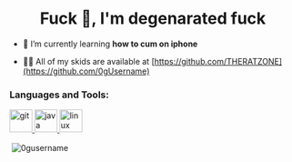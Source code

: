 <h1 align="center">Fuck 👋, I'm degenarated fuck</h1>

- 🌱 I’m currently learning **how to cum on iphone**

- 👨‍💻 All of my skids are available at [https://github.com/THERATZONE](https://github.com/0gUsername)


<h3 align="left">Languages and Tools:</h3>
<p align="left"> <a href="https://git-scm.com/" target="_blank"> <img src="https://cdn.discordapp.com/attachments/850141589720006656/855485745493442591/7U_73mbZ0n6kBsnqamJIxs3MJk96kGGf68TWaqZQRYQ.png" alt="git" width="40" height="40"/> </a> <a href="https://www.java.com" target="_blank"> <img src="https://preview.redd.it/kofsehdlvwt31.jpg?auto=webp&s=7047d29a2de0340d561bd1ff87adcea606226708" alt="java" width="40" height="40"/> </a> <a href="https://iamgay.xyz/" target="_blank"> <img src="https://i.kym-cdn.com/photos/images/facebook/001/841/359/e7c.png" alt="linux" width="40" height="40"/> </a> </p>

<p>&nbsp;<img align="center" src="https://github-readme-stats.vercel.app/api?username=0gusername&show_icons=true&locale=en" alt="0gusername" /></p>
